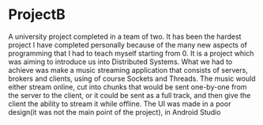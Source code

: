 # ProjectB

  A university project completed in a team of two. It has been the hardest project I have completed personally because of the many new aspects of programming that I had to 
teach myself starting from 0. It is a project which was aiming to introduce us into Distributed Systems. 
What we had to achieve was make a music streaming application that consists of servers, brokers and clients, using of course Sockets and Threads. The music would either stream
online, cut into chunks that would be sent one-by-one from the server to the client, or it could be sent as a full track, and then give the client the ability to stream it 
while offline. The UI was made in a poor design(it was not the main point of the project), in Android Studio
